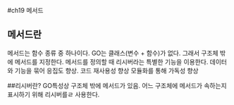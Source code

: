 #ch19 메서드

## 메서드란

메서드는 함수 종류 중 하나이다.
GO는 클래스(변수 + 함수)가 없다.
그래서 구조체 밖에 메서드를 지정한다.
메서드를 정의할 때 리시버라는 특별한 기능을 이용한다.
데이터와 기능을 묶어 응집도 향상.
코드 재사용성 향상
모듈화를 통해 가독성 향상

##리시버란?
GO특성상 구조체 밖에 메서드가 있음.
어느 구조체에 메서드가 속하는지 표시하기 위해 리시버를ㄹ 사용한다.

